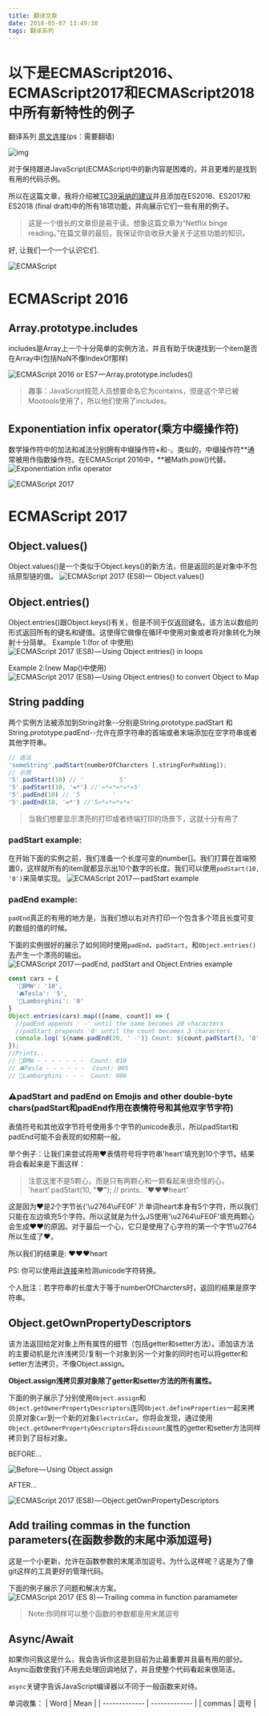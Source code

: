 ```yaml
---
title: 翻译文章
date: 2018-05-07 13:49:38
tags: 翻译系列
---
```


# 以下是ECMAScript2016、ECMAScript2017和ECMAScript2018中所有新特性的例子

翻译系列
[原文连接](https://medium.freecodecamp.org/here-are-examples-of-everything-new-in-ecmascript-2016-2017-and-2018-d52fa3b5a70e)(ps：需要翻墙)

![img](translates_1_1.jpg)

<!-- more -->

对于保持跟进JavaScript(ECMAScript)中的新内容是困难的，并且更难的是找到有用的代码示例。

所以在这篇文章，我将介绍被[TC39采纳的建议](https://github.com/tc39/proposals/blob/master/finished-proposals.md)并且添加在ES2016、ES2017和ES2018 (final draft)中的所有18项功能，并向展示它们一些有用的例子。

> 这是一个很长的文章但是易于读。想象这篇文章为“Netflix binge reading。”在篇文章的最后，我保证你会收获大量关于这些功能的知识。

好, 让我们一个一个认识它们.

![ECMAScript](translates_1_2.png)

# ECMAScript 2016
## Array.prototype.includes
includes是Array上一个十分简单的实例方法，并且有助于快速找到一个item是否在Array中(包括NaN不像IndexOf那样)

![ECMAScript 2016 or ES7 — Array.prototype.includes()](translates_1_3.png)

> 趣事：JavaScript规范人员想要命名它为contains，但是这个早已被Mootools使用了，所以他们使用了includes。

## Exponentiation infix operator(乘方中缀操作符)
数学操作符中的加法和减法分别拥有中缀操作符+和-。类似的，中缀操作符**通常被用作指数操作符。在ECMAScript 2016中，**被Math.pow()代替。
![Exponentiation infix operator](translates_1_4.png)


![ECMAScript 2017](translates_1_5.png)
# ECMAScript 2017
## Object.values()
Object.values()是一个类似于Object.keys()的新方法，但是返回的是对象中不包括原型链的值。
![ECMAScript 2017 (ES8)— Object.values()](translates_1_6.png)

## Object.entries()
Object.entries()跟Object.keys()有关，但是不同于仅返回键名，该方法以数组的形式返回所有的键名和键值。这使得它做像在循环中使用对象或者将对象转化为映射十分简单。
Example 1:(for of 中使用)
![ECMAScript 2017 (ES8) — Using Object.entries() in loops](translates_1_7.png)

Example 2:(new Map()中使用)
![ECMAScript 2017 (ES8) — Using Object.entries() to convert Object to Map](translates_1_8.png)

## String padding
两个实例方法被添加到String对象--分别是String.prototype.padStart 和 String.prototype.padEnd--允许在原字符串的首端或者末端添加在空字符串或者其他字符串。
``` javascript
// 语法
'someString'.padStart(numberOfCharcters [,stringForPadding]);
// 示例 
'5'.padStart(10) // '          5'
'5'.padStart(10, '=*') //'=*=*=*=*=5'
'5'.padEnd(10) // '5         '
'5'.padEnd(10, '=*') //'5=*=*=*=*='
```
> 当我们想要显示漂亮的打印或者终端打印的场景下，这就十分有用了

### padStart example:
在开始下面的实例之前，我们准备一个长度可变的number[]。我们打算在首端预置0，这样就所有的item就都显示出10个数字的长度。我们可以使用`padStart(10, '0')`来简单实现。
![ECMAScript 2017 — padStart example](translates_1_9.png)

### padEnd example:
`padEnd`真正的有用的地方是，当我们想以右对齐打印一个包含多个项且长度可变的数组的值的时候。

下面的实例很好的展示了如何同时使用`padEnd`、`padStart`，和`Object.entries()`去产生一个漂亮的输出。
![ECMAScript 2017 — padEnd, padStart and Object.Entries example](translates_1_10.png)

``` javascript
const cars = {
  '🚙BMW': '10',
  '🚘Tesla': '5',
  '🚖Lamborghini': '0'
}
Object.entries(cars).map(([name, count]) => {
  //padEnd appends ' -' until the name becomes 20 characters
  //padStart prepends '0' until the count becomes 3 characters.
  console.log(`${name.padEnd(20, ' -')} Count: ${count.padStart(3, '0')}`)
});
//Prints..
// 🚙BMW - - - - - - -  Count: 010
// 🚘Tesla - - - - - -  Count: 005
// 🚖Lamborghini - - -  Count: 000
```

### ⚠️padStart and padEnd on Emojis and other double-byte chars(padStart和padEnd作用在表情符号和其他双字节字符)
表情符号和其他双字节符号使用多个字节的unicode表示，所以padStart和padEnd可能不会表现的如预期一般。

举个例子：让我们来尝试将用❤️表情符号将字符串'heart'填充到10个字节。结果将会看起来是下面这样：
     
> 注意这里不是5颗心，而是只有两颗心和一颗看起来很奇怪的心。
 'heart'.padStart(10, "❤️"); // prints.. '❤️❤️❤heart'
     
这是因为❤️是2个字节长('\u2764\uFE0F' )! 单词heart本身有5个字符，所以我们只能在左边填充5个字符。所以这就是为什么JS使用'\u2764\uFE0F'填充两颗心会生成❤️❤️的原因。对于最后一个心，它只是使用了心字符的第一个字节\u2764所以生成了❤。
     
所以我们的结果是: ❤️❤️❤heart

PS: 你可以使用此[连接](https://encoder.internetwache.org/#tab_uni)来检测unicode字符转换。

个人批注：若字符串的长度大于等于numberOfCharcters时，返回的结果是原字符串。

## Object.getOwnPropertyDescriptors
该方法返回给定对象上所有属性的细节（包括getter和setter方法）。添加该方法的主要动机是允许浅拷贝/复制一个对象到另一个对象的同时也可以将getter和setter方法拷贝，不像Object.assign。

**Object.assign浅拷贝原对象除了getter和setter方法的所有属性。**

下面的例子展示了分别使用`Object.assign`和`Object.getOwnerPropertyDescriptors`连同`Object.defineProperties`一起来拷贝原对象`Car`到一个新的对象`ElectricCar`。你将会发现，通过使用`Object.getOwnerPropertyDescriptors`将`discount`属性的getter和setter方法同样拷贝到了目标对象。

BEFORE...

![Before — Using Object.assign](translates_1_11.png)

AFTER...

![ECMAScript 2017 (ES8) — Object.getOwnPropertyDescriptors](translates_1_12.png)

## Add trailing commas in the function parameters(在函数参数的末尾中添加逗号)
这是一个小更新，允许在函数参数的末尾添加逗号。为什么这样呢？这是为了像git这样的工具更好的管理代码。

下面的例子展示了问题和解决方案。
![ECMAScript 2017 (ES 8) — Trailing comma in function paramameter](translates_1_13.png)

> Note:你同样可以整个函数的参数都是用末尾逗号

## Async/Await
如果你问我这是什么，我会告诉你这是到目前为止最重要并且最有用的部分。Async函数使我们不用去处理回调地狱了，并且使整个代码看起来很简洁。

`async`关键字告诉JavaScript编译器以不同于一般函数来对待。

单词收集：
| Word  | Mean |
| ------------- | ------------- |
| commas  | 逗号  |